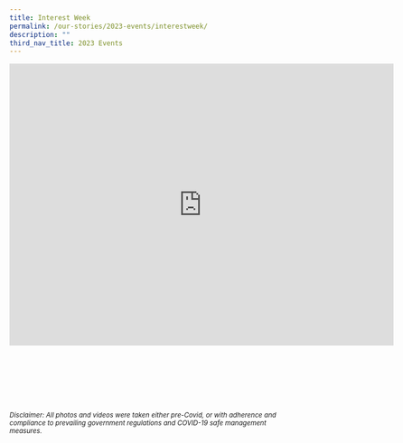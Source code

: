 ```yaml
---
title: Interest Week
permalink: /our-stories/2023-events/interestweek/
description: ""
third_nav_title: 2023 Events
---
```

<iframe src="https://docs.google.com/presentation/d/e/2PACX-1vRmmR7v2gL5pv0BSmmqtlQzd5KBWcOBe3u78EK_luuoMi31krSae5ul1h5NSQtxi172b7cF3MgL9tsy/embed?start=true&amp;loop=true&amp;delayms=3000" frameborder="0" width="680" height="499" allowfullscreen="true"></iframe>


<br><br><br><br><br><br>
<sup>_Disclaimer: All photos and videos were taken either pre-Covid, or with adherence and compliance to prevailing government regulations and COVID-19 safe management measures._</sup>